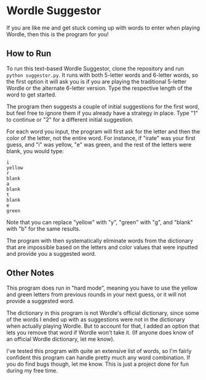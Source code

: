 # Wordle Suggestor

If you are like me and get stuck coming up with words to enter when playing Wordle, then this is the program
for you!

## How to Run
To run this text-based Wordle Suggestor, clone the repository and run `python suggestor.py`. 
It runs with both 5-letter words and 6-letter words, so the first option it will ask you is if you are playing the traditional 
5-letter Wordle or the alternate 6-letter version. Type the respective length of the word to get started.

The program then suggests a couple of initial suggestions for the first word, but feel free to ignore them if you
already have a strategy in place. Type "1" to continue  or "2" for a different initial suggestion. 

For each word you input, the program will first ask for the letter and then the color of the letter, not the entire
word. For instance, if "irate" was your first guess, and "i" was yellow, "e" was green, and the rest of the letters
were blank, you would type:

`i`  
`yellow`  
`r`  
`blank`  
`a`  
`blank`  
`t`  
`blank`  
`e`  
`green`

Note that you can replace "yellow" with "y", "green" with "g", and "blank" with "b" for the same results. 

The program with then systematically eliminate words from the dictionary that are impossible based on the
letters and color values that were inputted and provide you a suggested word.

## Other Notes

This program does run in "hard mode", meaning you have to use the yellow and green letters from previous 
rounds in your next guess, or it will not provide a suggested word. 

The dictionary in this program is not Wordle's official dictionary, since some of the
words I ended up with as suggestions were not in the dictionary when actually playing Wordle. But to account 
for that, I added an option that lets you remove that word if Wordle won't take it. (If anyone does know of an official
Wordle dictionary, let me know). 

I've tested this program with quite an extensive list of words, so I'm fairly confident this program can handle
pretty much any word combination. If you do find bugs though, let me know. This is just a project done for fun
during my free time. 